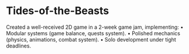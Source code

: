 # Tides-of-the-Beasts
Created a well-received 2D game in a 2-week game jam, implementing: • Modular systems (game balance, quests system). • Polished mechanics (physics, animations, combat system). • Solo development under tight deadlines.
